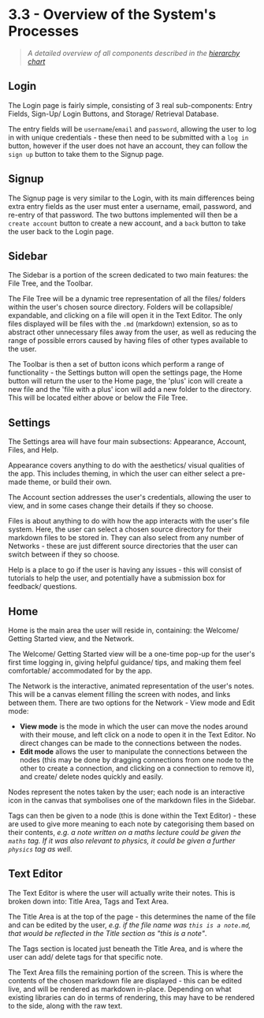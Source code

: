 # 3.3 - Overview of the System's Processes
> *A detailed overview of all components described in the [hierarchy chart]()*

## Login
The Login page is fairly simple, consisting of 3 real sub-components: Entry Fields, Sign-Up/ Login Buttons, and Storage/ Retrieval Database.

The entry fields will be `username`/`email` and `password`, allowing the user to log in with unique credentials - these then need to be submitted with a `log in` button, however if the user does not have an account, they can follow the `sign up` button to take them to the Signup page.

## Signup
The Signup page is very similar to the Login, with its main differences being extra entry fields as the user must enter a username, email, password, and re-entry of that password. The two buttons implemented will then be a `create account` button to create a new account, and a `back` button to take the user back to the Login page.

## Sidebar
The Sidebar is a portion of the screen dedicated to two main features: the File Tree, and the Toolbar.

The File Tree will be a dynamic tree representation of all the files/ folders within the user's chosen source directory. Folders will be collapsible/ expandable, and clicking on a file will open it in the Text Editor. The only files displayed will be files with the `.md` (markdown) extension, so as to abstract other unnecessary files away from the user, as well as reducing the range of possible errors caused by having files of other types available to the user.

The Toolbar is then a set of button icons which perform a range of functionality - the Settings button will open the settings page, the Home button will return the user to the Home page, the 'plus' icon will create a new file and the 'file with a plus' icon will add a new folder to the directory. This will be located either above or below the File Tree.

## Settings
The Settings area will have four main subsections: Appearance, Account, Files, and Help.

Appearance covers anything to do with the aesthetics/ visual qualities of the app. This includes theming, in which the user can either select a pre-made theme, or build their own.

The Account section addresses the user's credentials, allowing the user to view, and in some cases change their details if they so choose.

Files is about anything to do with how the app interacts with the user's file system. Here, the user can select a chosen source directory for their markdown files to be stored in. They can also select from any number of Networks - these are just different source directories that the user can switch between if they so choose.

Help is a place to go if the user is having any issues - this will consist of tutorials to help the user, and potentially have a submission box for feedback/ questions.

## Home
Home is the main area the user will reside in, containing: the Welcome/ Getting Started view, and the Network.

The Welcome/ Getting Started view will be a one-time pop-up for the user's first time logging in, giving helpful guidance/ tips, and making them feel comfortable/ accommodated for by the app.

The Network is the interactive, animated representation of the user's notes. This will be a canvas element filling the screen with nodes, and links between them. There are two options for the Network - View mode and Edit mode:

- **View mode** is the mode in which the user can move the nodes around with their mouse, and left click on a node to open it in the Text Editor. No direct changes can be made to the connections between the nodes.
- **Edit mode** allows the user to manipulate the connections between the nodes (this may be done by dragging connections from one node to the other to create a connection, and clicking on a connection to remove it), and create/ delete nodes quickly and easily.

Nodes represent the notes taken by the user; each node is an interactive icon in the canvas that symbolises one of the markdown files in the Sidebar.

Tags can then be given to a node (this is done within the Text Editor) - these are used to give more meaning to each note by categorising them based on their contents, *e.g. a note written on a maths lecture could be given the `maths` tag. If it was also relevant to physics, it could be given a further `physics` tag as well*.

## Text Editor
The Text Editor is where the user will actually write their notes. This is broken down into: Title Area, Tags and Text Area.

The Title Area is at the top of the page - this determines the name of the file and can be edited by the user, *e.g. if the file name was `this is a note.md`, that would be reflected in the Title section as "this is a note"*.

The Tags section is located just beneath the Title Area, and is where the user can add/ delete tags for that specific note.

The Text Area fills the remaining portion of the screen. This is where the contents of the chosen markdown file are displayed - this can be edited live, and will be rendered as markdown in-place. Depending on what existing libraries can do in terms of rendering, this may have to be rendered to the side, along with the raw text.
